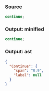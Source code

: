 ### Source
```js parse:stmt
continue;
```

### Output: minified
```js
continue;
```

### Output: ast
```json
{
  "Continue": {
    "span": "0:9",
    "label": null
  }
}
```
